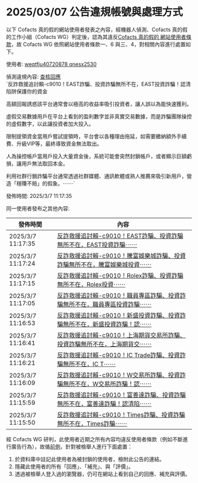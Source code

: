 2025/03/07 公告違規帳號與處理方式
=========

以下 Cofacts 真的假的網站使用者發表之內容，經機器人偵測、Cofacts 真的假的工作小組（Cofacts WG）判定後，認為其違反[Cofacts 真的假的 網站使用者條款](https://github.com/cofacts/rumors-site/blob/master/LEGAL.md)，故 Cofacts WG 依照網站使用者條款一、6 與三、4，對相關內容進行處置如下。

使用者: [weqtfju40720878 qnesx2530](https://cofacts.github.io/community-builder/#/editorworks?showAll=1&day=365&userId=HOiQbpUBYrjt7MSMHHRm)

偵測違規內容: [查核回應](https://cofacts.tw/reply/U-ibbpUBYrjt7MSMv3QU)<br>`反詐救援追討賴-c9010！EAST詐騙、投資詐騙無所不在，EAST投資詐騙！認清陷阱保護你的資金

高額回報誘惑該平台通常會以極高的收益率吸引投資者，讓人誤以為能快速獲利。

虛假交易數據用戶在平台上看到的盈利數字並非真實交易數據，而是詐騙團隊操控的虛假數字，以此讓投資者加大投入。

限制提領資金當用戶嘗試提領時，平台會以各種理由拖延，如需要繳納額外手續費、升級VIP等，最終導致資金無法取出。

人為操控帳戶當用戶投入大量資金後，系統可能會突然封鎖帳戶，或者顯示巨額虧損，讓用戶無法取回本金。

利用社群行銷詐騙平台通常透過社群媒體、通訊軟體或熟人推薦來吸引新用戶，營造「穩賺不賠」的假象。⋯⋯`

發佈時間: 2025/3/7 11:17:35

同一使用者發布之其他內容:

|發佈時間|內容|
|---|---|
| 2025/3/7 11:17:35 | [反詐救援追討賴-c9010！EAST詐騙、投資詐騙無所不在，EAST投資詐騙⋯⋯](https://cofacts.tw/reply/U-ibbpUBYrjt7MSMv3QU) |
| 2025/3/7 11:17:24 | [反詐救援追討賴-c9010！騰富娛樂城詐騙、投資詐騙無所不在，騰富娛樂城投資⋯⋯](https://cofacts.tw/reply/UuibbpUBYrjt7MSMlHS5) |
| 2025/3/7 11:17:15 | [反詐救援追討賴-c9010！Rolex詐騙、投資詐騙無所不在，Rolex投資⋯⋯](https://cofacts.tw/reply/UOibbpUBYrjt7MSMb3RZ) |
| 2025/3/7 11:17:05 | [反詐救援追討賴-c9010！職員專區詐騙、投資詐騙無所不在，職員專區投資詐騙⋯⋯](https://cofacts.tw/reply/TeibbpUBYrjt7MSMSnQg) |
| 2025/3/7 11:16:53 | [反詐救援追討賴-c9010！新盛投資詐騙、投資詐騙無所不在，新盛投資詐騙！認⋯⋯](https://cofacts.tw/reply/TOibbpUBYrjt7MSMGXSa) |
| 2025/3/7 11:16:41 | [反詐救援追討賴-c9010！上海期貨交易所詐騙、投資詐騙無所不在，上海期貨交⋯⋯](https://cofacts.tw/reply/SuiabpUBYrjt7MSM6XTv) |
| 2025/3/7 11:16:21 | [反詐救援追討賴-c9010！IC Trade詐騙、投資詐騙無所不在，IC T⋯⋯](https://cofacts.tw/reply/SeiabpUBYrjt7MSMm3SY) |
| 2025/3/7 11:16:09 | [反詐救援追討賴-c9010！W交易所詐騙、投資詐騙無所不在，W交易所詐騙！認⋯⋯](https://cofacts.tw/reply/R-iabpUBYrjt7MSMcHRj) |
| 2025/3/7 11:15:59 | [反詐救援追討賴-c9010！富善達詐騙、投資詐騙無所不在，富善達詐騙！認清陷⋯⋯](https://cofacts.tw/reply/RuiabpUBYrjt7MSMSXRW) |
| 2025/3/7 11:15:50 | [反詐救援追討賴-c9010！Times詐騙、投資詐騙無所不在，Times詐騙⋯⋯](https://cofacts.tw/reply/ReiabpUBYrjt7MSMJXSi) |

經 Cofacts WG 研判，此使用者近期之所有內容均違反使用者條款（例如不斷進行廣告行為），故循[前例](https://github.com/cofacts/takedowns/blob/master/2021/1125-2nd-spam.md)，針對被檢舉人進行下面處置：
1. 於資料庫中註記此使用者為被封鎖的使用者，檢附此公告的連結。
2. 隱藏此使用者的所有「回應」、「補充」、與「評價」。
3. 透過被檢舉人登入過的瀏覽器，仍可在網站上看到自己的回應、補充與評價。
